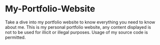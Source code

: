 # My-Portfolio-Website
Take a dive into my portfolio website to know everything you need to know about me. 
This is my personal portfolio website, any content displayed is not to be used for illicit or illegal purposes.
Usage of my source code is permitted.
